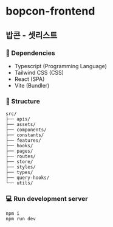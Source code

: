 # bopcon-frontend

## 밥콘 - 셋리스트

### 🧱 Dependencies

-   Typescript (Programming Language)
-   Tailwind CSS (CSS)
-   React (SPA)
-   Vite (Bundler)

### 📂 Structure

```
src/
├── apis/
├── assets/
├── components/
├── constants/
├── features/
├── hooks/
├── pages/
├── routes/
├── store/
├── styles/
├── types/
├── query-hooks/
└── utils/
```

### 💻 Run development server

```
npm i
npm run dev
```
